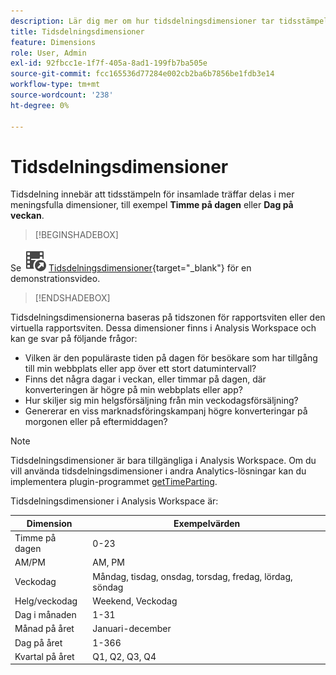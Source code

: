 ```yaml
---
description: Lär dig mer om hur tidsdelningsdimensioner tar tidsstämpeln för insamlade händelser och delar upp dessa händelser i mer meningsfulla dimensioner, som t.ex. Timme på dagen eller Veckodag.
title: Tidsdelningsdimensioner
feature: Dimensions
role: User, Admin
exl-id: 92fbcc1e-1f7f-405a-8ad1-199fb7ba505e
source-git-commit: fcc165536d77284e002cb2ba6b7856be1fdb3e14
workflow-type: tm+mt
source-wordcount: '238'
ht-degree: 0%

---
```


# Tidsdelningsdimensioner

Tidsdelning innebär att tidsstämpeln för insamlade träffar delas i mer meningsfulla dimensioner, till exempel **Timme på dagen** eller **Dag på veckan**.


>[!BEGINSHADEBOX]

Se ![VideoCheckedOut](/help/assets/icons/VideoCheckedOut.svg) [Tidsdelningsdimensioner](https://video.tv.adobe.com/v/23727?quality=12&learn=on){target="_blank"} för en demonstrationsvideo.

>[!ENDSHADEBOX]


Tidsdelningsdimensionerna baseras på tidszonen för rapportsviten eller den virtuella rapportsviten. Dessa dimensioner finns i Analysis Workspace och kan ge svar på följande frågor:

* Vilken är den populäraste tiden på dagen för besökare som har tillgång till min webbplats eller app över ett stort datumintervall?
* Finns det några dagar i veckan, eller timmar på dagen, där konverteringen är högre på min webbplats eller app?
* Hur skiljer sig min helgsförsäljning från min veckodagsförsäljning?
* Genererar en viss marknadsföringskampanj högre konverteringar på morgonen eller på eftermiddagen?

>[!NOTE]
>
>Tidsdelningsdimensioner är bara tillgängliga i Analysis Workspace. Om du vill använda tidsdelningsdimensioner i andra Analytics-lösningar kan du implementera plugin-programmet [getTimeParting](/help/implement/vars/plugins/gettimeparting.md).

Tidsdelningsdimensioner i Analysis Workspace är:

| Dimension | Exempelvärden |
| --- | --- |
| Timme på dagen | 0-23 |
| AM/PM | AM, PM |
| Veckodag | Måndag, tisdag, onsdag, torsdag, fredag, lördag, söndag |
| Helg/veckodag | Weekend, Veckodag |
| Dag i månaden | 1-31 |
| Månad på året | Januari-december |
| Dag på året | 1-366 |
| Kvartal på året | Q1, Q2, Q3, Q4 |
